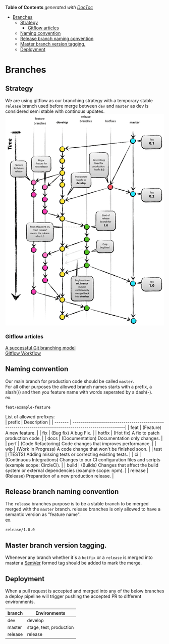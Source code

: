 <!-- START doctoc generated TOC please keep comment here to allow auto update -->
<!-- DON'T EDIT THIS SECTION, INSTEAD RE-RUN doctoc TO UPDATE -->
**Table of Contents**  *generated with [DocToc](https://github.com/thlorenz/doctoc)*

- [Branches](#branches)
  - [Strategy](#strategy)
    - [Gitflow articles](#gitflow-articles)
  - [Naming convention](#naming-convention)
  - [Release branch naming convention](#release-branch-naming-convention)
  - [Master branch version tagging.](#master-branch-version-tagging)
  - [Deployment](#deployment)

<!-- END doctoc generated TOC please keep comment here to allow auto update -->

# Branches


## Strategy
We are using gitflow as our branching strategy with a temporary stable `release` branch used before merge between `dev` and `master` as dev is considered semi stable with continous updates.
![Gitflow example](images/git-model@2x.png "Gitflow")

### Gitflow articles
[A successful Git branching model](https://nvie.com/posts/a-successful-git-branching-model/)  
[Gitflow Workflow](https://www.atlassian.com/git/tutorials/comparing-workflows/gitflow-workflow)

## Naming convention
Our main branch for production code should be called `master`.  
For all other purposes the allowed branch names starts with a prefix, a slash(/) and then you feature name with words seperated by a dash(-).  
ex.
```
feat/example-feature
```
  
List of allowed prefixes:  
| prefix  | Description                                                                                             |
| ------- | --------------------------------------------------------------------------------------------------------|
| feat    | (Feature) A new feature.                                                                                |
| fix     | (Bug fix) A bug Fix.                                                                                    |
| hotfix  | (Hot fix) A fix to patch production code.                                                               |
| docs    | (Documentation) Documentation only changes.                                                             |
| perf    | (Code Refactoring) Code changes that improves performance.                                              |
| wip     | (Work In Progress) A code change that won't be finished soon.                                           |
| test    | (TESTS) Adding missing tests or correcting existing tests.                                              |
| ci      | (Continuous Integrations) Changes to our CI configuration files and scripts (example scope: CircleCi).  |
| build   | (Builds) Changes that affect the build system or external dependencies (example scope: npm).            |
| release | (Release) Preparation of a new production release.                                                      |

## Release branch naming convention
The `release` branches purpose is to be a stable branch to be merged merged with the `master` branch.
release branches is only allowed to have a semantic version as "feature name".  
ex.
```
release/1.0.0
```

## Master branch version tagging.
Whenever any branch whether it´s a `hotfix` or a `release` is merged into master a [SemVer](./versioning.md) formed tag should be added to mark the merge.  

## Deployment
When a pull request is accepted and merged into any of the below branches a deploy pipeline will trigger pushing the accepted PR to different environments.  

| branch  | Environments            |
| ------- | ------------------------|
| dev     | develop                 |
| master  | stage, test, production |
| release | release                 |